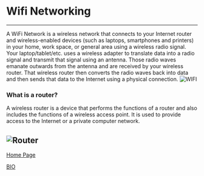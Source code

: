 # Wifi Networking
---
A WiFi Network is a wireless network that connects to your Internet router and wireless-enabled devices (such as laptops, smartphones and printers) in your home, work space, or general area using a wireless radio signal. Your laptop/tablet/etc. uses a wireless adapter to translate data into a radio signal and transmit that signal using an antenna. Those radio waves emanate outwards from the antenna and are received by your wireless router. That wireless router then converts the radio waves back into data and then sends that data to the Internet using a physical connection. 
![WIFI](https://images.vectorhq.com/images/previews/529/blue-wifi-logo-psd-429967.png)

### What is a router?
A wireless router is a device that performs the functions of a router and also includes the functions of a wireless access point. It is used to provide access to the Internet or a private computer network.

![Router](https://4.imimg.com/data4/WG/LA/MY-2662328/wifi-routers-500x500.png)
---
[Home Page](https://techzolutionz.github.io/techzolutionz.github.io/)

[BIO](https://techzolutionz.github.io/techzolutionz.github.io/bio)
